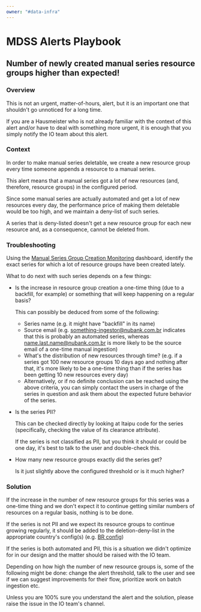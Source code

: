 ```yaml
---
owner: "#data-infra"
---
```


# MDSS Alerts Playbook

## Number of newly created manual series resource groups higher than expected!

### Overview

This is not an urgent, matter-of-hours, alert, but it is an important one that shouldn't go unnoticed for a long time.

If you are a Hausmeister who is not already familiar with the context of this alert and/or have to deal with something more urgent, it is enough that you simply notify the IO team about this alert.

### Context

In order to make manual series deletable, we create a new resource group every time someone appends a resource to a manual series.

This alert means that a manual series got a lot of new resources (and, therefore, resource groups) in the configured period.

Since some manual series are actually automated and get a lot of new resources every day, the performance price of making them deletable would be too high, and we maintain a deny-list of such series.

A series that is deny-listed doesn't get a new resource group for each new resource and, as a consequence, cannot be deleted from.

### Troubleshooting

Using the [Manual Series Group Creation Monitoring](https://nubank.splunkcloud.com/en-US/app/search/manual_series_group_creation_monitoring) dashboard, identify the exact series for which a lot of resource groups have been created lately.

What to do next with such series depends on a few things:
* Is the increase in resource group creation a one-time thing (due to a backfill, for example) or something that will keep happening on a regular basis?

  This can possibly be deduced from some of the following:
  - Series name (e.g. it might have "backfill" in its name)
  - Source email (e.g. something-ingestor@nubank.com.br indicates that this is probably an automated series, whereas name.last.name@nubank.com.br
is more likely to be the source email of a one-time manual ingestion)
  - What's the distribution of new resources through time? (e.g. if a series got 100 new resource groups 10 days ago and nothing after that, it's more likely to be a one-time thing than if the series has been getting 10 new resources every day)
  - Alternatively, or if no definite conclusion can be reached using the above criteria, you can simply contact the users in charge of the series in question
and ask them about the expected future behavior of the series.

* Is the series PII?

  This can be checked directly by looking at Itaipu code for the series (specifically, checking the value of its clearance attribute).

  If the series is not classified as PII, but you think it should or could be one day, it's best to talk to the user and double-check this.

* How many new resource groups exactly did the series get?

  Is it just slightly above the configured threshold or is it much higher?

### Solution

If the increase in the number of new resource groups for this series was a one-time thing and we don't expect it to continue getting similar numbers of resources on a regular basis, nothing is to be done.

If the series is not PII and we expect its resource groups to continue growing regularly, it should be added to the deletion-deny-list in the appropriate country's config(s) (e.g. [BR config](https://github.com/nubank/ouroboros/blob/config/src/prod/ouroboros_br_config.json#L6))

If the series is both automated and PII, this is a situation we didn't optimize for in our design and the matter should be raised with the IO team.

Depending on how high the number of new resource groups is, some of the following might be done: change the alert threshold, talk to the user and see if we can suggest improvements for their flow, prioritize work on batch ingestion etc.

Unless you are 100% sure you understand the alert and the solution, please raise the issue in the IO team's channel.
